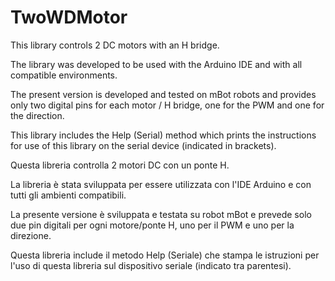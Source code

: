 # TwoWDMotor
This library controls 2 DC motors with an H bridge.

The library was developed to be used with the Arduino IDE and with all compatible environments.

The present version is developed and tested on mBot robots and provides only two digital pins for each motor / H bridge, one for the PWM and one for the direction.

This library includes the Help (Serial) method which prints the instructions for use of this library on the serial device (indicated in brackets).

Questa libreria controlla 2 motori DC con un ponte H.

La libreria è stata sviluppata per essere utilizzata con l'IDE Arduino e con tutti gli ambienti compatibili.

La presente versione è sviluppata e testata su robot mBot e prevede solo due pin digitali per ogni motore/ponte H, uno per il PWM e uno per la direzione.

Questa libreria include il metodo Help (Seriale) che stampa le istruzioni per l'uso di questa libreria sul dispositivo seriale (indicato tra parentesi).
